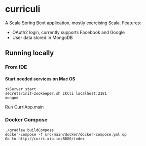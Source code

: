 # curriculi

A Scala Spring Boot application, mostly exercising Scala. Features:
- OAuth2 login, currently supports Facebook and Google
- User data stored in MongoDB 

## Running locally

### From IDE 
#### Start needed services on Mac OS
	zkServer start
	secrets/init-zookeeper.sh zkCli localhost:2181
	mongod
	
Run CurriApp.main

### Docker Compose

    ./gradlew buildCompose
    docker-compose -f src/main/docker/docker-compose.yml up
    Go to http://curri.xip.io:8080/index
